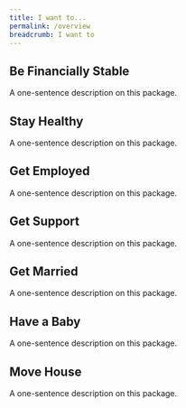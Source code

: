 ```yaml
---
title: I want to...
permalink: /overview
breadcrumb: I want to
---
```


## Be Financially Stable

A one-sentence description on this package.

## Stay Healthy

A one-sentence description on this package.

## Get Employed

A one-sentence description on this package.

## Get Support

A one-sentence description on this package.

## Get Married

A one-sentence description on this package.

## Have a Baby 

A one-sentence description on this package.

## Move House

A one-sentence description on this package.
